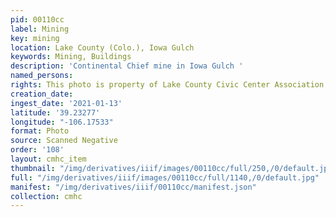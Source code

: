 ```yaml
---
pid: 00110cc
label: Mining
key: mining
location: Lake County (Colo.), Iowa Gulch
keywords: Mining, Buildings
description: 'Continental Chief mine in Iowa Gulch '
named_persons: 
rights: This photo is property of Lake County Civic Center Association.
creation_date: 
ingest_date: '2021-01-13'
latitude: '39.23277'
longitude: "-106.17533"
format: Photo
source: Scanned Negative
order: '108'
layout: cmhc_item
thumbnail: "/img/derivatives/iiif/images/00110cc/full/250,/0/default.jpg"
full: "/img/derivatives/iiif/images/00110cc/full/1140,/0/default.jpg"
manifest: "/img/derivatives/iiif/00110cc/manifest.json"
collection: cmhc
---
```

